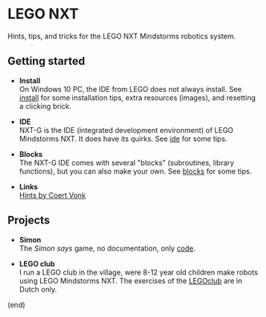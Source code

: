 # LEGO NXT

Hints, tips, and tricks for the LEGO NXT Mindstorms robotics system.

## Getting started

- **Install**  
  On Windows 10 PC, the IDE from LEGO does not always install.
  See [install](install/install.md) for some installation tips, 
  extra resources (images), and resetting a clicking brick.
  
- **IDE**  
  NXT-G is the IDE (integrated development environment) of LEGO Mindstorms NXT.
  It does have its quirks. See [ide](ide/ide.md) for some tips.

- **Blocks**  
  The NXT-G IDE comes with several "blocks" (subroutines, library functions), but you can also make your own.
  See [blocks](blocks/blocks.md) for some tips.

- **Links**  
  [Hints by Coert Vonk](https://coertvonk.com/family/school/inquiries/lego-mindstorms-nxt-g-6107)

## Projects

- **Simon**  
  The _Simon says_ game, no documentation, only [code](simon).

- **LEGO club**  
  I run a LEGO club in the village, were 8-12 year old children make robots using LEGO Mindstorms NXT.
  The exercises of the [LEGOclub](legoclub) are in Dutch only.

(end)
